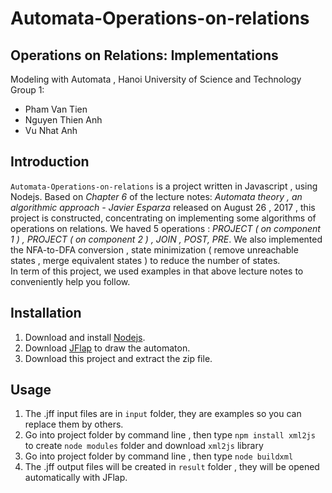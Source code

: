 # Automata-Operations-on-relations

## Operations on Relations: Implementations
Modeling with Automata , Hanoi University of Science and Technology  
Group 1:
  * Pham Van Tien
  * Nguyen Thien Anh
  * Vu Nhat Anh  
## Introduction
  ```Automata-Operations-on-relations``` is a project written in Javascript , using Nodejs. Based on *Chapter 6* of the lecture notes: *Automata theory , an algorithmic approach - Javier Esparza*  released on August 26 , 2017 , this project is constructed, concentrating  on implementing some algorithms of operations on relations. We haved 5 operations : *PROJECT ( on component 1 ) , PROJECT ( on component 2 ) , JOIN , POST, PRE*. We also implemented the NFA-to-DFA conversion , state minimization ( remove unreachable states , merge equivalent states ) to reduce the number of states.  
  In term of this project, we used examples in that above lecture notes to conveniently help you follow. 
## Installation
1. Download and install [Nodejs](https://nodejs.org/en/).  
2. Download [JFlap](http://www.jflap.org) to draw the automaton.  
2. Download this project and extract the zip file.  
## Usage  
1. The .jff input files are in ```input``` folder, they are examples so you can replace them by others.  
2. Go into project folder by command line , then type ```npm install xml2js``` to create ```node modules``` folder and download ```xml2js``` library
2. Go into project folder by command line , then type ```node buildxml```
3. The .jff output files will be created in ```result``` folder , they will be opened automatically with JFlap.  
